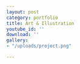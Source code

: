 ```yaml
---
layout: post
category: portfolio
title: Art & Illustration
youtube_id: ''
download: ''
gallery:
- "/uploads/project.png"

---
```


